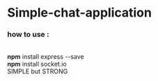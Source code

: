 # Simple-chat-application </br>
<h3>how to use :</h3> </br>
<strong>npm</strong> install express --save </br>
<strong>npm</strong> install socket.io </br>
SIMPLE but STRONG

